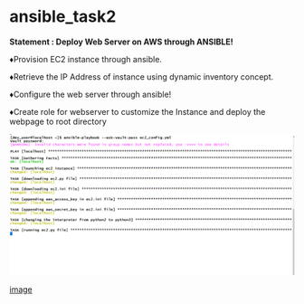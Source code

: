 # ansible_task2
__Statement : Deploy Web Server on AWS through ANSIBLE!__


♦️Provision EC2 instance through ansible.

♦️Retrieve the IP Address of instance using dynamic inventory concept. 

♦️Configure the web server through ansible! 

♦️Create role for webserver to customize the Instance and deploy the webpage to root directory


<img src="https://github.com/raghav1674/ansible_task2/blob/master/ss/001.PNG" />

[image](https://github.com/raghav1674/ansible_task2/blob/master/ss/001.PNG)
